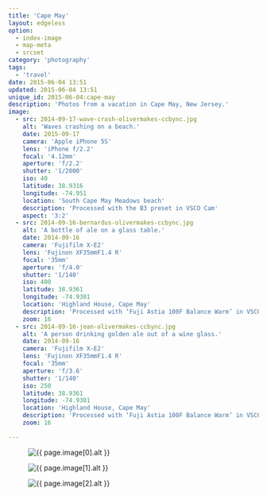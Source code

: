 ```yaml
---
title: 'Cape May'
layout: edgeless
option:
  - index-image
  - map-meta
  - srcset
category: 'photography'
tags:
  - 'travel'
date: 2015-06-04 13:51
updated: 2015-06-04 13:51
unique_id: 2015-06-04:cape-may
description: 'Photos from a vacation in Cape May, New Jersey.'
image:
  - src: 2014-09-17-wave-crash-olivermakes-ccbync.jpg
    alt: 'Waves crashing on a beach.'
    date: 2015-09-17
    camera: 'Apple iPhone 5S'
    lens: 'iPhone f/2.2'
    focal: '4.12mm'
    aperture: 'f/2.2'
    shutter: '1/2000'
    iso: 40
    latitude: 38.9316
    longitude: -74.951
    location: 'South Cape May Meadows beach'
    description: 'Processed with the B3 preset in VSCO Cam'
    aspect: '3:2'
  - src: 2014-09-16-bernardus-olivermakes-ccbync.jpg
    alt: 'A bottle of ale on a glass table.'
    date: 2014-09-16
    camera: 'Fujifilm X-E2'
    lens: 'Fujinon XF35mmF1.4 R'
    focal: '35mm'
    aperture: 'f/4.0'
    shutter: '1/140'
    iso: 400
    latitude: 38.9361
    longitude: -74.9301
    location: 'Highland House, Cape May'
    description: 'Processed with ‘Fuji Astia 100F Balance Warm’ in VSCO Film'
    zoom: 16
  - src: 2014-09-16-jean-olivermakes-ccbync.jpg
    alt: 'A person drinking golden ale out of a wine glass.'
    date: 2014-09-16
    camera: 'Fujifilm X-E2'
    lens: 'Fujinon XF35mmF1.4 R'
    focal: '35mm'
    aperture: 'f/3.6'
    shutter: '1/140'
    iso: 250
    latitude: 38.9361
    longitude: -74.9301
    location: 'Highland House, Cape May'
    description: 'Processed with ‘Fuji Astia 100F Balance Warm’ in VSCO Film'
    zoom: 16

---
```


<figure class="image--wide">
  <img
    src="{{ site.image_url }}/{{ page.image[0].src }}"
    sizes="{{ site.wide-sizes }}"
    srcset="{% for srcset1440 in site.srcset1440 %}{{ site.image_url }}/{{ site.srcset1440[forloop.index0] }}/{{ page.image[0].src }} {{ site.srcset1440[forloop.index0] }}w{% if forloop.last == false %}, {% endif %}{% endfor %}"
    alt="{{ page.image[0].alt }}">
</figure>

<figure class="image--wide">
  <img
    src="{{ site.image_url }}/{{ page.image[1].src }}"
    sizes="{{ site.wide-sizes }}"
    srcset="{% for srcset1440 in site.srcset1440 %}{{ site.image_url }}/{{ site.srcset1440[forloop.index0] }}/{{ page.image[1].src }} {{ site.srcset1440[forloop.index0] }}w{% if forloop.last == false %}, {% endif %}{% endfor %}"
    alt="{{ page.image[1].alt }}">
</figure>

<figure class="image--wide">
  <img
    src="{{ site.image_url }}/{{ page.image[2].src }}"
    sizes="{{ site.wide-sizes }}"
    srcset="{% for srcset1440 in site.srcset1440 %}{{ site.image_url }}/{{ site.srcset1440[forloop.index0] }}/{{ page.image[2].src }} {{ site.srcset1440[forloop.index0] }}w{% if forloop.last == false %}, {% endif %}{% endfor %}"
    alt="{{ page.image[2].alt }}">
</figure>
